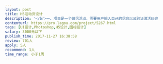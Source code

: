 ```yaml
---                
layout: post       
title: H5活动页设计           
description: '</br>一、项目是一个微信活动，需要用户输入自己的信息以及验证激活码完成验证</br>总共4~5个界面</br></br>二、需要有微信H5设计经验的设计师，并在2日内完成设计</br>'     
contenturl: https://pro.lagou.com/project/5267.html      
tags: [UI设计,Photoshop,H5设计,图标设计]            
salary: 3000元以下          
publish_time: 2017-11-27 16:38:58         
review: 701人                   
apply: 5人                   
recommend: 1人                   
time_range: 小于1周              
---                 
```

